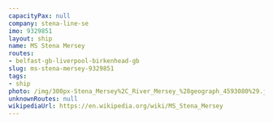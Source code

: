 ```yaml
---
capacityPax: null
company: stena-line-se
imo: 9329851
layout: ship
name: MS Stena Mersey
routes:
- belfast-gb-liverpool-birkenhead-gb
slug: ms-stena-mersey-9329851
tags:
- ship
photo: /img/300px-Stena_Mersey%2C_River_Mersey_%28geograph_4593080%29.jpg
unknownRoutes: null
wikipediaUrl: https://en.wikipedia.org/wiki/MS_Stena_Mersey
---
```

